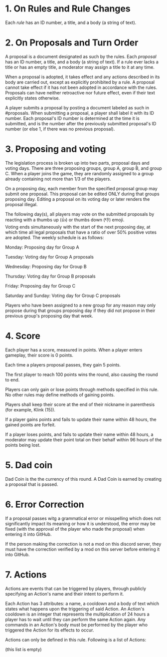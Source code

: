 # 1. On Rules and Rule Changes 

Each *rule* has an ID number, a title, and a body (a string of text).

# 2. On Proposals and Turn Order 
A proposal is a document designated as such by the rules. 
Each *proposal* has an ID number, a title, and a body (a string of text). 
If a rule ever lacks a title or has an empty title, a moderator may assign a title to it at any time.

When a proposal is adopted, it takes effect and any actions described in its body are carried out, except as explicitly prohibited by a rule. 
A proposal cannot take effect if it has not been adopted in accordance with the rules. 
Proposals can have neither retroactive nor future effect, even if their text explicitly states otherwise.

A player submits a proposal by posting a document labeled as such in #proposals. 
When submitting a proposal, a player shall label it with its ID number. 
Each proposal's ID number is determined at the time it is submitted, and is the number after the previously submitted proposal's ID number (or else 1, if there was no previous proposal).

# 3. Proposing and voting

The legislation process is broken up into two parts, proposal days and voting days. 
There are three proposing groups, group A, group B, and group C.
When a player joins the game, they are randomly assigned to a group already containing not more than 1/3 of the players.

On a proposing day, each member from the specified proposal group may submit one proposal. 
This proposal can be edited ONLY during that groups proposing day. 
Editing a proposal on its voting day or later renders the proposal illegal. 

The following day(s), all players may vote on the submitted proposals by reacting with a thumbs up (👍) or thumbs down (👎) emoji.  
Voting ends simultaneously with the start of the next proposing day, at which time all legal proposals that have a ratio of over 50% positive votes are adopted.
The weekly schedule is as follows:

Monday: Proposing day for Group A

Tuesday: Voting day for Group A proposals

Wednesday: Proposing day for Group B

Thursday: Voting day for Group B proposals

Friday: Proposing day for Group C 

Saturday and Sunday: Voting day for Group C proposals 

Players who have been assigned to a new group for any reason may only propose during that groups proposing day if they did not propose in their previous group's proposing day that week.

# 4.  Score

Each player has a score, measured in points. 
When a player enters gameplay, their score is 0 points. 

Each time a players proposal passes, they gain 5 points. 

The first player to reach 100 points wins the round, also causing the round to end. 

Players can only gain or lose points through methods specified in this rule. No other rules may define methods of gaining points.  

Players shall keep their score at the end of their nickname in parenthesis (for example, Klink (15)). 

If a player gains points and fails to update their name within 48 hours, the gained points are forfeit. 

If a player loses points, and fails to update their name within 48 hours, a moderator may update their point total on their behalf within 96 hours of the points being lost. 

# 5. Dad coin
Dad Coin is the the currency of this round. A Dad Coin is earned by creating a proposal that is passed.

# 6. Error Correction 

If a proposal passes witg a grammatical error or misspelling which does not significantly impact its meaning or how it is understood, the error may be fixed (with the approval of the player who made the proposal) when entering it into GitHub.

If the person making the correction is not a mod on this discord server, they must have the correction verified by a mod on this server before entering it into GitHub.

# 7. Actions

Actions are events that can be triggered by players, through publicly specifying an Action's name and their intent to perform it. 

Each Action has 3 attributes: a name, a cooldown and a body of text which states what happens upon the triggering of said Action. 
An Action's cooldown is an integer that represents the multiplication of 24 hours a player has to wait until they can perform the same Action again. 
Any commands in an Action's body must be performed by the player who triggered the Action for its effects to occur. 

Actions can only be defined in this rule. Following is a list of Actions: 

(this list is empty)

